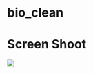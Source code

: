 # bio_clean

# Screen Shoot

<img src="https://drive.google.com/file/d/1Ct18-RfyV3CC8XO1dpsw0HQsU5hnaW7F/view?usp=drive_link">

